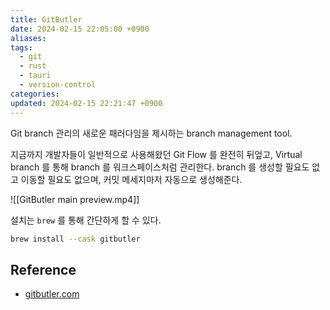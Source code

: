 ```yaml
---
title: GitButler
date: 2024-02-15 22:05:00 +0900
aliases: 
tags:
  - git
  - rust
  - tauri
  - version-control
categories: 
updated: 2024-02-15 22:21:47 +0900
---
```


Git branch 관리의 새로운 패러다임을 제시하는 branch management tool.

지금까지 개발자들이 일반적으로 사용해왔던 Git Flow 를 완전히 뒤엎고, Virtual branch 를 통해 branch 를 워크스페이스처럼 관리한다. branch 를 생성할 필요도 없고 이동할 필요도 없으며, 커밋 메세지마저 자동으로 생성해준다.

![[GitButler main preview.mp4]]

설치는 `brew` 를 통해 간단하게 할 수 있다.

```bash
brew install --cask gitbutler
```

## Reference

- [gitbutler.com](https://gitbutler.com/)
